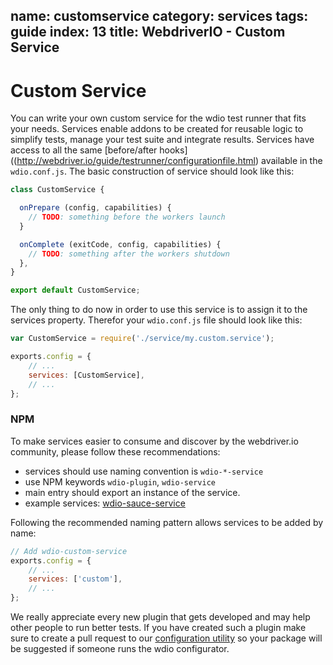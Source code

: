 name: customservice
category: services
tags: guide
index: 13
title: WebdriverIO - Custom Service
---

Custom Service
===============

You can write your own custom service for the wdio test runner that fits your needs. Services enable addons to be created for reusable logic to simplify tests, manage your test suite and integrate results. Services have access to all the same [before/after hooks]((http://webdriver.io/guide/testrunner/configurationfile.html) available in the `wdio.conf.js`.  The basic construction of service should look like this:

```js
class CustomService {

  onPrepare (config, capabilities) {
    // TODO: something before the workers launch
  }

  onComplete (exitCode, config, capabilities) {
    // TODO: something after the workers shutdown
  },
}

export default CustomService;
```

The only thing to do now in order to use this service is to assign it to the services property. Therefor
your `wdio.conf.js` file should look like this:

```js
var CustomService = require('./service/my.custom.service');

exports.config = {
    // ...
    services: [CustomService],
    // ...
};
```

### NPM
To make services easier to consume and discover by the webdriver.io community, please follow these recommendations:

* services should use naming convention is `wdio-*-service`
* use NPM keywords `wdio-plugin`, `wdio-service`
* main entry should export an instance of the service.
* example services: [wdio-sauce-service](https://github.com/webdriverio/wdio-sauce-service)

Following the recommended naming pattern allows services to be added by name:
```js
// Add wdio-custom-service
exports.config = {
    // ...
    services: ['custom'],
    // ...
};
```


We really appreciate every new plugin that gets developed and may help other people to run better tests. If you have created such a plugin make sure to create a pull request to our [configuration utility](https://github.com/webdriverio/webdriverio/blob/master/lib/cli.js#L13-L33) so your package will be suggested if someone runs the wdio configurator.
